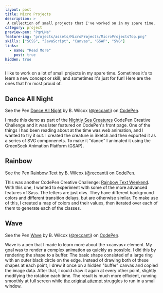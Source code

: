 ```yaml
---
layout: post
title: Micro Projects
description: >
 A collection of small projects that I've worked on in my spare time.
category: project
preview-pen: "PqrLNa"
feature-img: "projects/assets/MicroProjects/MicroProjectsTop.png"
skills: ["SCSS", "JavaScript", "Canvas", "GSAP", "SVG"]
links:
  - name: "Read More"
    post: true
hidden: true
--- 
```


I like to work on a lot of small projects in my spare time. Sometimes it's to learn a new concept or skill, and sometimes it's just for fun! Here are the ones that I'm most proud of.

## Dance All Night
<p data-height="415" data-theme-id="25581" data-slug-hash="PqrLNa" data-default-tab="result" data-user="reccanti" data-embed-version="2" class="codepen">See the Pen <a href="http://codepen.io/reccanti/pen/PqrLNa/">Dance All Night</a> by B. Wilcox (<a href="http://codepen.io/reccanti">@reccanti</a>) on <a href="http://codepen.io">CodePen</a>.</p>
<script async src="//assets.codepen.io/assets/embed/ei.js"></script>

I made this demo as part of the [Nightly Sea Creatures](http://codepen.io/collection/neJVwm/) CodePen Creative Challenge and it was later featured on CodePen's front page. One of the things I had been reading about at the time was web animation, and I wanted to try it out. I created the creature in Sketch and then exported it as a series of SVG componenets. To make it "dance" I animated it using the GreenSock Animation Platform (GSAP).

## Rainbow
<p data-height="415" data-theme-id="25581" data-slug-hash="zGLave" data-default-tab="result" data-user="reccanti" data-embed-version="2" class="codepen">See the Pen <a href="http://codepen.io/reccanti/pen/zGLave/">Rainbow Text</a> by B. Wilcox (<a href="http://codepen.io/reccanti">@reccanti</a>) on <a href="http://codepen.io">CodePen</a>.</p>
<script async src="//assets.codepen.io/assets/embed/ei.js"></script>

This was another CodePen Creative Challenge: [Rainbow Text Weekend](http://codepen.io/collection/nxKPzY/). With this one, I wanted to experiment with some of the more advanced features of Sass. The letters are just divs. They have different background colors and different transition delays, but are otherwise similar. To make use of this, I created a map of colors and their values, then iterated over each of them to generate each of the classes.

## Wave
<p data-height="415" data-theme-id="25581" data-slug-hash="eJGXKL" data-default-tab="result" data-user="reccanti" data-embed-version="2" class="codepen">See the Pen <a href="http://codepen.io/reccanti/pen/eJGXKL/">Wave</a> by B. Wilcox (<a href="http://codepen.io/reccanti">@reccanti</a>) on <a href="http://codepen.io">CodePen</a>.</p>
<script async src="//assets.codepen.io/assets/embed/ei.js"></script>

Wave is a pen that I made to learn more about the \<canvas\> element. My goal was to render a complex animation as quickly as possible. I did this by rendering the shape to a buffer. The basic shape consisted of a large ring with an outer black circle on the edge. Instead of drawing both of these shapes at each point, I drew it once on a hidden "buffer" canvas and copied the image data. After that, I could draw it again at every other point, slightly modifying the rotation each time. The result is much more efficient, running smoothly at full screen while [the original attempt](http://codepen.io/reccanti/pen/YwYQab) struggles to run in a small window.
